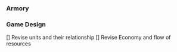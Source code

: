 ### Armory

### Game Design

[] Revise units and their relationship
[] Revise Economy and flow of resources

## 